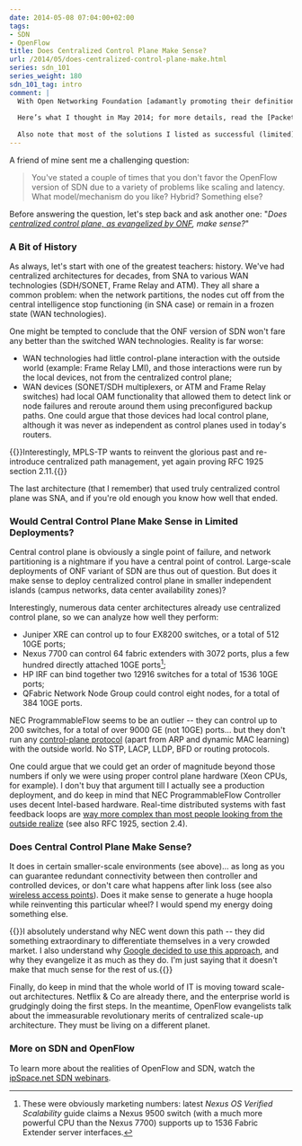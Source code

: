 ```yaml
---
date: 2014-05-08 07:04:00+02:00
tags:
- SDN
- OpenFlow
title: Does Centralized Control Plane Make Sense?
url: /2014/05/does-centralized-control-plane-make.html
series: sdn_101
series_weight: 180
sdn_101_tag: intro
comment: |
  With Open Networking Foundation [adamantly promoting their definition of SDN](/2014/01/what-exactly-is-sdn-and-does-it-make.html), and based on experiences with previous (now mostly extinct) centralized architectures, one has to ask a simple question: does it make sense?
  
  Here’s what I thought in May 2014; for more details, read the [Packet Forwarding 101](/series/forwarding.html) blog posts and watch the [How Networks Really Work](https://www.ipspace.net/How_Networks_Really_Work) webinar.
  
  Also note that most of the solutions I listed as successful (limited) implementations of centralized control plane in 2014 withered in the meantime, and we're back to distributed networking (this time often coupled with automated configuration deployment).
---
```

A friend of mine sent me a challenging question:

> You\'ve stated a couple of times that you don\'t favor the OpenFlow version of SDN due to a variety of problems like scaling and latency. What model/mechanism do you like? Hybrid? Something else?

Before answering the question, let's step back and ask another one: "*Does* [*centralized control plane, as evangelized by ONF*](http://blog.ipspace.net/2014/01/what-exactly-is-sdn-and-does-it-make.html)*, make sense?*"
<!--more-->
### A Bit of History

As always, let's start with one of the greatest teachers: history. We've had centralized architectures for decades, from SNA to various WAN technologies (SDH/SONET, Frame Relay and ATM). They all share a common problem: when the network partitions, the nodes cut off from the central intelligence stop functioning (in SNA case) or remain in a frozen state (WAN technologies).

One might be tempted to conclude that the ONF version of SDN won't fare any better than the switched WAN technologies. Reality is far worse:

-   WAN technologies had little control-plane interaction with the outside world (example: Frame Relay LMI), and those interactions were run by the local devices, not from the centralized control plane;
-   WAN devices (SONET/SDH multiplexers, or ATM and Frame Relay switches) had local OAM functionality that allowed them to detect link or node failures and reroute around them using preconfigured backup paths. One could argue that those devices had local control plane, although it was never as independent as control planes used in today's routers.

{{<note>}}Interestingly, MPLS-TP wants to reinvent the glorious past and re-introduce centralized path management, yet again proving RFC 1925 section 2.11.{{</note>}}

The last architecture (that I remember) that used truly centralized control plane was SNA, and if you're old enough you know how well that ended.

### Would Central Control Plane Make Sense in Limited Deployments?

Central control plane is obviously a single point of failure, and network partitioning is a nightmare if you have a central point of control. Large-scale deployments of ONF variant of SDN are thus out of question. But does it make sense to deploy centralized control plane in smaller independent islands (campus networks, data center availability zones)?

Interestingly, numerous data center architectures already use centralized control plane, so we can analyze how well they perform:

-   Juniper XRE can control up to four EX8200 switches, or a total of 512 10GE ports;
-   Nexus 7700 can control 64 fabric extenders with 3072 ports, plus a few hundred directly attached 10GE ports[^FE];
-   HP IRF can bind together two 12916 switches for a total of 1536 10GE ports;
-   QFabric Network Node Group could control eight nodes, for a total of 384 10GE ports.

[^FE]: These were obviously marketing numbers: latest _Nexus OS Verified Scalability_ guide claims a Nexus 9500 switch (with a much more powerful CPU than the Nexus 7700) supports up to 1536 Fabric Extender server interfaces.

NEC ProgrammableFlow seems to be an outlier -- they can control up to 200 switches, for a total of over 9000 GE (not 10GE) ports... but they don't run any [control-plane protocol](http://blog.ipspace.net/2013/06/implementing-control-plane-protocols.html) (apart from ARP and dynamic MAC learning) with the outside world. No STP, LACP, LLDP, BFD or routing protocols.

One could argue that we could get an order of magnitude beyond those numbers if only we were using proper control plane hardware (Xeon CPUs, for example). I don't buy that argument till I actually see a production deployment, and do keep in mind that NEC ProgrammableFlow Controller uses decent Intel-based hardware. Real-time distributed systems with fast feedback loops are [way more complex than most people looking from the outside realize](http://blog.ipspace.net/2013/09/openflow-fabric-controllers-are-light.html) (see also RFC 1925, section 2.4).

### Does Central Control Plane Make Sense?

It does in certain smaller-scale environments (see above)... as long as you can guarantee redundant connectivity between then controller and controlled devices, or don't care what happens after link loss (see also [wireless access points](http://en.wikipedia.org/wiki/Wireless_access_point)). Does it make sense to generate a huge hoopla while reinventing this particular wheel? I would spend my energy doing something else.

{{<note>}}I absolutely understand why NEC went down this path -- they did something extraordinary to differentiate themselves in a very crowded market. I also understand why [Google decided to use this approach](http://blog.ipspace.net/2012/05/openflow-google-brilliant-but-not.html), and why they evangelize it as much as they do. I'm just saying that it doesn't make that much sense for the rest of us.{{</note>}}

Finally, do keep in mind that the whole world of IT is moving toward scale-out architectures. Netflix & Co are already there, and the enterprise world is grudgingly doing the first steps. In the meantime, OpenFlow evangelists talk about the immeasurable revolutionary merits of centralized scale-up architecture. They must be living on a different planet.

### More on SDN and OpenFlow

To learn more about the realities of OpenFlow and SDN, watch the [ipSpace.net SDN webinars](http://www.ipspace.net/Roadmap/SDN_and_OpenFlow_webinars).
